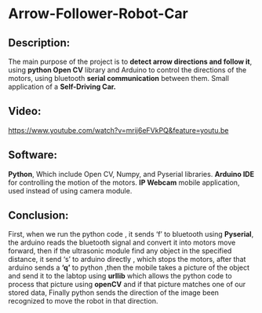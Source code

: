 # Arrow-Follower-Robot-Car
## Description:
The main purpose of the project is to **detect arrow directions and follow it**, using **python Open CV** library and Arduino to control the directions of the motors, using bluetooth **serial communication** between them.
Small application of a **Self-Driving Car.** 
## Video:
https://www.youtube.com/watch?v=mrij6eFVkPQ&feature=youtu.be
## Software:
**Python**, Which include Open CV, Numpy, and Pyserial libraries.
**Arduino IDE** for controlling the motion of the motors.
**IP Webcam** mobile application, used instead of using camera module.

## Conclusion:
First, when we run the python code , it sends ‘f’ to bluetooth using **Pyserial**, the arduino reads the bluetooth signal and convert it into motors move forward, then if the ultrasonic module find any object in the specified distance, it send ‘s’ to arduino directly , which stops the motors, after that arduino sends a **‘q’** to python ,then the mobile takes a picture of the object  and send it to the labtop using **urllib** which allows the python code to process that picture using **openCV** and if that picture matches one of our stored data, Finally python sends the direction of the image been recognized to move the robot in that direction.
